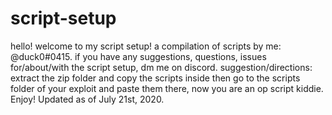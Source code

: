 # script-setup                                                                                                                                        
hello! welcome to my script setup! a compilation of scripts by me: @duck0#0415.
if you have any suggestions, questions, issues for/about/with the script setup, dm me on discord.
suggestion/directions: extract the zip folder and copy the scripts inside then go to the scripts folder of your exploit and paste them there, now you are an op script kiddie.
Enjoy!
Updated as of July 21st, 2020.
